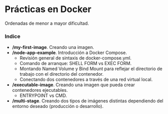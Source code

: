 # Prácticas en Docker

Ordenadas de menor a mayor dificultad.

### Indice
- **/my-first-image**. Creando una imagen.
- **/node-app-example**. Introducción a Docker Compose.
    - Revisión general de sintaxis de docker-compose.yml.
    - Comando de arranque: SHELL FORM vs EXEC FORM.
    - Montando Named Volume y Bind Mount para reflejar el directorio de trabajo con el directorio del contenedor.
    - Conectando dos contenedores a través de una red virtual local.
- **/executable-image**. Creando una imagen que pueda crear contenedores ejecutables.
    - ENTRYPOINT vs CMD.
- **/multi-stage**. Creando dos tipos de imágenes distintas dependiendo del entorno deseado (producción o desarrollo).